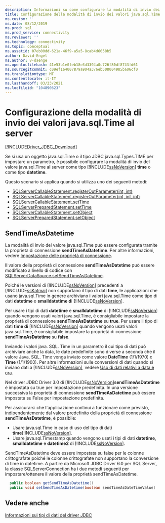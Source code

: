 ```yaml
---
description: Informazioni su come configurare la modalità di invio dei valori java. SQL. Time al server utilizzando l'opzione di connessione sendTimeAsDatetime.
title: Configurazione della modalità di invio dei valori java.sql.Time al server
ms.custom: ''
ms.date: 08/12/2019
ms.prod: sql
ms.prod_service: connectivity
ms.reviewer: ''
ms.technology: connectivity
ms.topic: conceptual
ms.assetid: 07eb00dd-621a-46f9-a5a5-8cab4d6058b5
author: David-Engel
ms.author: v-daenge
ms.openlocfilehash: 41e53b1e0feb18e3d3394a0c726f80df8743fd61
ms.sourcegitcommit: c09ef164007879a904a376eb508004985ba06cf0
ms.translationtype: MT
ms.contentlocale: it-IT
ms.lasthandoff: 03/23/2021
ms.locfileid: "104890623"
---
```

# <a name="configuring-how-javasqltime-values-are-sent-to-the-server"></a>Configurazione della modalità di invio dei valori java.sql.Time al server

[!INCLUDE[Driver_JDBC_Download](../../includes/driver_jdbc_download.md)]

Se si usa un oggetto java.sql.Time o il tipo JDBC java.sql.Types.TIME per impostare un parametro, è possibile configurare la modalità di invio del valore java.sql.Time al server come tipo [!INCLUDE[ssNoVersion](../../includes/ssnoversion-md.md)] **time** o come tipo **datetime**.

Questo scenario si applica quando si utilizza uno dei seguenti metodi:

- [SQLServerCallableStatement.registerOutParameter(int, int)](reference/registeroutparameter-method-int-int.md)
- [SQLServerCallableStatement.registerOutParameter(int, int, int)](reference/registeroutparameter-method-int-int-int.md)
- [SQLServerCallableStatement.setTime](reference/settime-method-sqlservercallablestatement.md)
- [SQLServerPreparedStatement.setTime](reference/settime-method-sqlserverpreparedstatement.md)
- [SQLServerCallableStatement.setObject](reference/setobject-method-sqlservercallablestatement.md)
- [SQLServerPreparedStatement.setObject](reference/setobject-method-sqlserverpreparedstatement.md)

## <a name="sendtimeasdatetime"></a>SendTimeAsDatetime

La modalità di invio del valore java.sql.Time può essere configurata tramite la proprietà di connessione **sendTimeAsDatetime**. Per altre informazioni, vedere [Impostazione delle proprietà di connessione](setting-the-connection-properties.md).

Il valore della proprietà di connessione **sendTimeAsDatetime** può essere modificato a livello di codice con [SQLServerDataSource.setSendTimeAsDatetime](reference/setsendtimeasdatetime-method-sqlserverdatasource.md).

Poiché le versioni di [!INCLUDE[ssNoVersion](../../includes/ssnoversion-md.md)] precedenti a [!INCLUDE[ssKatmai](../../includes/sskatmai_md.md)] non supportano il tipo di dati **time**, le applicazioni che usano java.sql.Time in genere archiviano i valori java.sql.Time come tipo di dati **datetime** o **smalldatetime di** [!INCLUDE[ssNoVersion](../../includes/ssnoversion-md.md)].

Per usare i tipi di dati **datetime** e **smalldatetime** di [!INCLUDE[ssNoVersion](../../includes/ssnoversion-md.md)] quando vengono usati valori java.sql.Time, è consigliabile impostare la proprietà di connessione **sendTimeAsDatetime** su **true**. Per usare il tipo di dati **time di** [!INCLUDE[ssNoVersion](../../includes/ssnoversion-md.md)] quando vengono usati valori java.sql.Time, è consigliabile impostare la proprietà di connessione **sendTimeAsDatetime** su **false**.

Inviando i valori java. SQL. Time in un parametro il cui tipo di dati può archiviare anche la data, le date predefinite sono diverse a seconda che il valore Java. SQL. Time venga inviato come valore **DateTime** (1/1/1970) o **Time** (1/1/1900). Per altre informazioni sulle conversioni di dati quando si inviano dati a [!INCLUDE[ssNoVersion](../../includes/ssnoversion-md.md)], vedere [Uso di dati relativi a data e ora](/previous-versions/sql/sql-server-2008-r2/ms180878(v=sql.105)).

Nel driver JDBC Driver 3.0 di [!INCLUDE[ssNoVersion](../../includes/ssnoversion-md.md)]**sendTimeAsDatetime** è impostata su true per impostazione predefinita. In una versione successiva la proprietà di connessione **sendTimeAsDatetime** può essere impostata su False per impostazione predefinita.

Per assicurarsi che l'applicazione continui a funzionare come previsto, indipendentemente dal valore predefinito della proprietà di connessione **sendTimeAsDatetime**, è possibile:

- Usare java.sql.Time in caso di uso del tipo di dati **time**[!INCLUDE[ssNoVersion](../../includes/ssnoversion-md.md)].
- Usare java.sql.Timestamp quando vengono usati i tipi di dati **datetime**, **smalldatetime** e **datetime2** di [!INCLUDE[ssNoVersion](../../includes/ssnoversion-md.md)].

SendTimeAsDatetime deve essere impostata su false per le colonne crittografate poiché le colonne crittografate non supportano la conversione di time in datetime. A partire da Microsoft JDBC Driver 6.0 per SQL Server, la classe SQLServerConnection ha i due metodi seguenti per impostare/ottenere il valore della proprietà sendTimeAsDatetime.

```java
  public boolean getSendTimeAsDatetime()
  public void setSendTimeAsDatetime(boolean sendTimeAsDateTimeValue)
```

## <a name="see-also"></a>Vedere anche

[Informazioni sui tipi di dati del driver JDBC](understanding-the-jdbc-driver-data-types.md)
